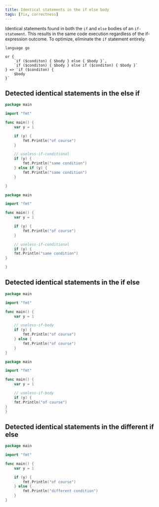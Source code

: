 ```yaml
---
title: Identical statements in the if else body
tags: [fix, correctness]
---
```


Identical statements found in both the `if` and `else` bodies of an `if-statement`. This results in the same code execution regardless of the if-expression outcome. To optimize, eliminate the `if` statement entirely.

```grit
language go

or {
	`if ($conditon) { $body } else { $body }`,
	`if ($conditon) { $body } else if ($conditon) { $body }`
} => `if ($conditon) {
    $body
}`
```

## Detected identical statements in the else if

```go
package main

import "fmt"

func main() {
	var y = 1

	if (y) {
		fmt.Println("of course")
	}

	// useless-if-conditional
	if (y) {
		fmt.Println("same condition")
	} else if (y) {
		fmt.Println("same condition")
	}

}
```

```go
package main

import "fmt"

func main() {
	var y = 1

	if (y) {
		fmt.Println("of course")
	}

	// useless-if-conditional
	if (y) {
    fmt.Println("same condition")
}

}
```

## Detected identical statements in the if else

```go
package main

import "fmt"

func main() {
	var y = 1

	// useless-if-body
	if (y) {
		fmt.Println("of course")
	} else {
		fmt.Println("of course")
	}
}
```

```go
package main

import "fmt"

func main() {
	var y = 1

	// useless-if-body
	if (y) {
    fmt.Println("of course")
}
}
```

## Detected identical statements in the different if else

```go
package main

import "fmt"

func main() {
	var y = 1

	if (y) {
		fmt.Println("of course")
	} else {
		fmt.Println("different condition")
	}
}
```
